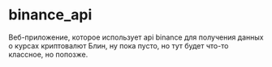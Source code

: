 # binance_api
Веб-приложение, которое использует api binance для получения данных о курсах криптовалют
Блин, ну пока пусто, но тут будет что-то классное, но попозже.
